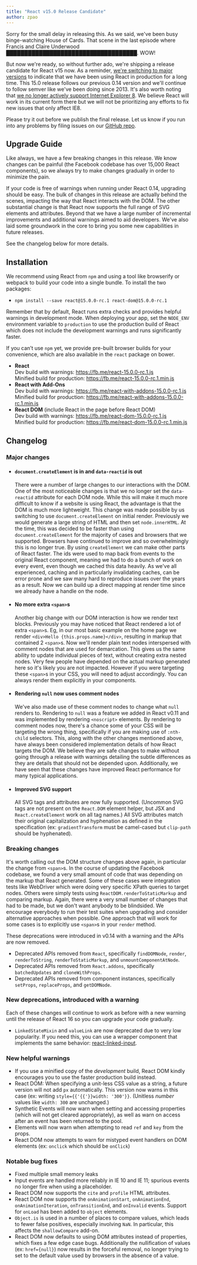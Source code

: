 ```yaml
---
title: "React v15.0 Release Candidate"
author: zpao
---
```


Sorry for the small delay in releasing this. As we said, we've been busy binge-watching House of Cards. That scene in the last episode where Francis and Claire Underwood <abbr title="You didn't think we would actually spoil anything did you?">████████████████████████████████████</abbr>. WOW!

But now we're ready, so without further ado, we're shipping a release candidate for React v15 now. As a reminder, [we're switching to major versions](/docs/blog/2016/02/19/new-versioning-scheme.html) to indicate that we have been using React in production for a long time. This 15.0 release follows our previous 0.14 version and we'll continue to follow semver like we've been doing since 2013. It's also worth noting that [we no longer actively support Internet Explorer 8](/docs/blog/2016/01/12/discontinuing-ie8-support.html). We believe React will work in its current form there but we will not be prioritizing any efforts to fix new issues that only affect IE8.

Please try it out before we publish the final release. Let us know if you run into any problems by filing issues on our [GitHub repo](https://github.com/facebook/react).

## Upgrade Guide

Like always, we have a few breaking changes in this release. We know changes can be painful (the Facebook codebase has over 15,000 React components), so we always try to make changes gradually in order to minimize the pain.

If your code is free of warnings when running under React 0.14, upgrading should be easy. The bulk of changes in this release are actually behind the scenes, impacting the way that React interacts with the DOM. The other substantial change is that React now supports the full range of SVG elements and attributes. Beyond that we have a large number of incremental improvements and additional warnings aimed to aid developers. We've also laid some groundwork in the core to bring you some new capabilities in future releases.

See the changelog below for more details.

## Installation

We recommend using React from `npm` and using a tool like browserify or webpack to build your code into a single bundle. To install the two packages:

* `npm install --save react@15.0.0-rc.1 react-dom@15.0.0-rc.1`

Remember that by default, React runs extra checks and provides helpful warnings in development mode. When deploying your app, set the `NODE_ENV` environment variable to `production` to use the production build of React which does not include the development warnings and runs significantly faster.

If you can’t use `npm` yet, we provide pre-built browser builds for your convenience, which are also available in the `react` package on bower.

* **React**  
  Dev build with warnings: <https://fb.me/react-15.0.0-rc.1.js>  
  Minified build for production: <https://fb.me/react-15.0.0-rc.1.min.js>  
* **React with Add-Ons**  
  Dev build with warnings: <https://fb.me/react-with-addons-15.0.0-rc.1.js>  
  Minified build for production: <https://fb.me/react-with-addons-15.0.0-rc.1.min.js>  
* **React DOM** (include React in the page before React DOM)  
  Dev build with warnings: <https://fb.me/react-dom-15.0.0-rc.1.js>  
  Minified build for production: <https://fb.me/react-dom-15.0.0-rc.1.min.js>  

## Changelog

### Major changes

- #### `document.createElement` is in and `data-reactid` is out

    There were a number of large changes to our interactions with the DOM. One of the most noticeable changes is that we no longer set the `data-reactid` attribute for each DOM node. While this will make it much more difficult to know if a website is using React, the advantage is that the DOM is much more lightweight. This change was made possible by us switching to use `document.createElement` on initial render. Previously we would generate a large string of HTML and then set `node.innerHTML`. At the time, this was decided to be faster than using `document.createElement` for the majority of cases and browsers that we supported. Browsers have continued to improve and so overwhelmingly this is no longer true. By using `createElement` we can make other parts of React faster. The ids were used to map back from events to the original React component, meaning we had to do a bunch of work on every event, even though we cached this data heavily. As we've all experienced, caching and in particularly invalidating caches, can be error prone and we saw many hard to reproduce issues over the years as a result. Now we can build up a direct mapping at render time since we already have a handle on the node.

- #### No more extra `<span>`s

    Another big change with our DOM interaction is how we render text blocks. Previously you may have noticed that React rendered a lot of extra `<span>`s. Eg, in our most basic example on the home page we render `<div>Hello {this.props.name}</div>`, resulting in markup that contained 2 `<span>`s. Now we'll render plain text nodes interspersed with comment nodes that are used for demarcation. This gives us the same ability to update individual pieces of text, without creating extra nested nodes. Very few people have depended on the actual markup generated here so it's likely you are not impacted. However if you were targeting these `<span>`s in your CSS, you will need to adjust accordingly. You can always render them explicitly in your components.

- #### Rendering `null` now uses comment nodes

    We've also made use of these comment nodes to change what `null` renders to. Rendering to `null` was a feature we added in React v0.11 and was implemented by rendering `<noscript>` elements. By rendering to comment nodes now, there's a chance some of your CSS will be targeting the wrong thing, specifically if you are making use of `:nth-child` selectors. This, along with the other changes mentioned above, have always been considered implementation details of how React targets the DOM. We believe they are safe changes to make without going through a release with warnings detailing the subtle differences as they are details that should not be depended upon. Additionally, we have seen that these changes have improved React performance for many typical applications.

- #### Improved SVG support

    All SVG tags and attributes are now fully supported. (Uncommon SVG tags are not present on the `React.DOM` element helper, but JSX and `React.createElement` work on all tag names.) All SVG attributes match their original capitalization and hyphenation as defined in the specification (ex: `gradientTransform` must be camel-cased but `clip-path` should be hyphenated).



### Breaking changes

It's worth calling out the DOM structure changes above again, in particular the change from `<span>`s. In the course of updating the Facebook codebase, we found a very small amount of code that was depending on the markup that React generated. Some of these cases were integration tests like WebDriver which were doing very specific XPath queries to target nodes. Others were simply tests using `ReactDOM.renderToStaticMarkup` and comparing markup. Again, there were a very small number of changes that had to be made, but we don't want anybody to be blindsided. We encourage everybody to run their test suites when upgrading and consider alternative approaches when possible. One approach that will work for some cases is to explicitly use `<span>`s in your `render` method.

These deprecations were introduced in v0.14 with a warning and the APIs are now removed.

- Deprecated APIs removed from `React`, specifically `findDOMNode`, `render`, `renderToString`, `renderToStaticMarkup`, and `unmountComponentAtNode`.
- Deprecated APIs removed from `React.addons`, specifically `batchedUpdates` and `cloneWithProps`.
- Deprecated APIs removed from component instances, specifically `setProps`, `replaceProps`, and `getDOMNode`.

### New deprecations, introduced with a warning

Each of these changes will continue to work as before with a new warning until the release of React 16 so you can upgrade your code gradually.

- `LinkedStateMixin` and `valueLink` are now deprecated due to very low popularity. If you need this, you can use a wrapper component that implements the same behavior: [react-linked-input](https://www.npmjs.com/package/react-linked-input).


### New helpful warnings

- If you use a minified copy of the _development_ build, React DOM kindly encourages you to use the faster production build instead.
- React DOM: When specifying a unit-less CSS value as a string, a future version will not add `px` automatically. This version now warns in this case (ex: writing `style={{'{{'}}width: '300'}}`. (Unitless *number* values like `width: 300` are unchanged.)
- Synthetic Events will now warn when setting and accessing properties (which will not get cleared appropriately), as well as warn on access after an event has been returned to the pool.
- Elements will now warn when attempting to read `ref` and `key` from the props.
- React DOM now attempts to warn for mistyped event handlers on DOM elements (ex: `onclick` which should be `onClick`)

### Notable bug fixes

- Fixed multiple small memory leaks
- Input events are handled more reliably in IE 10 and IE 11; spurious events no longer fire when using a placeholder.
- React DOM now supports the `cite` and `profile` HTML attributes.
- React DOM now supports the `onAnimationStart`, `onAnimationEnd`, `onAnimationIteration`, `onTransitionEnd`, and `onInvalid` events. Support for `onLoad` has been added to `object` elements.
- `Object.is` is used in a number of places to compare values, which leads to fewer false positives, especially involving `NaN`. In particular, this affects the `shallowCompare` add-on.
- React DOM now defaults to using DOM attributes instead of properties, which fixes a few edge case bugs. Additionally the nullification of values (ex: `href={null}`) now results in the forceful removal, no longer trying to set to the default value used by browsers in the absence of a value.
